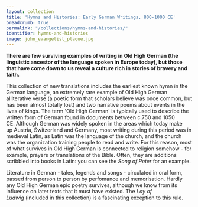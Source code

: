 ```yaml
---
layout: collection
title: 'Hymns and Histories: Early German Writings, 800-1000 CE'
breadcrumb: true
permalink: "/collections/hymns-and-histories/"
identifier: hymns-and-histories
image: john_evangelist_plaque.jpg
---
```


<p><strong>There are few surviving examples of writing in Old High German (the linguistic ancestor of the language spoken in Europe today), but those that have come down to us reveal a culture rich in stories of bravery and faith.</strong></p><p>This collection of new translations includes the earliest known hymn in the German language, an extremely rare example of Old High German alliterative verse (a poetic form that scholars believe was once common, but has been almost totally lost) and two narrative poems about events in the lives of kings. The term 'Old High German' is typically used to describe&nbsp;the written form of German found in documents&nbsp;between c.750 and 1050 CE.&nbsp;Although German was widely spoken in the areas which today make up&nbsp;Austria, Switzerland and Germany, most writing during this period was in medieval Latin, as Latin was the language of the church, and the church was the organization training people to read and write.&nbsp;For this reason, most of what survives in Old High German is connected to religion somehow - for example,&nbsp;prayers or translations of the Bible.&nbsp;Often, they are additions scribbled into books in Latin: you can&nbsp;see the <em>Song of Peter</em> for an example.</p><p>Literature in German&nbsp;- tales, legends and songs - circulated in oral form, passed from person to person by perfomance and memorisation. Hardly any Old High German epic poetry&nbsp;survives, although we know from its influence on&nbsp;later texts that it must have existed. The <i>Lay of Ludwig&nbsp;</i>(included in this collection) is a fascinating&nbsp;exception to this rule.</p>